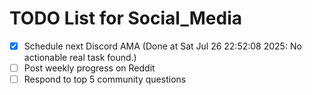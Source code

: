 # TODO List for Social_Media

- [x] Schedule next Discord AMA  (Done at Sat Jul 26 22:52:08 2025: No actionable real task found.)
- [ ] Post weekly progress on Reddit
- [ ] Respond to top 5 community questions